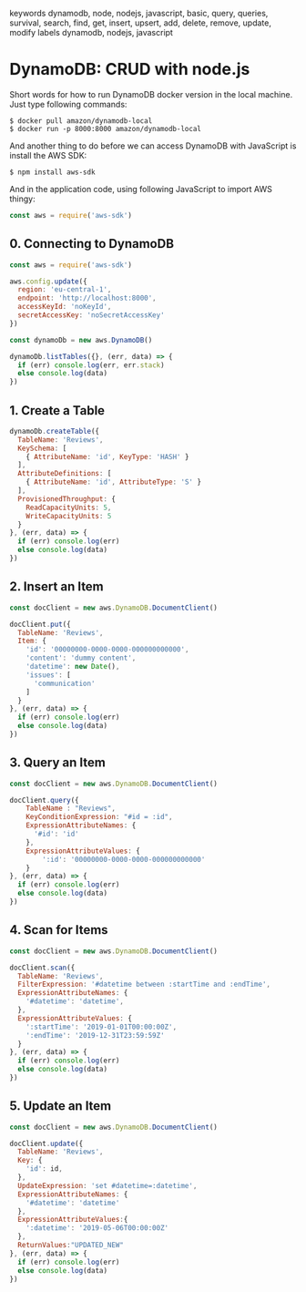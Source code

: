 keywords dynamodb, node, nodejs, javascript, basic, query, queries, survival, search, find, get, insert, upsert, add, delete, remove, update, modify
labels dynamodb, nodejs, javascript

# DynamoDB: CRUD with node.js

Short words for how to run DynamoDB docker version in the local machine. Just type following commands:

```console
$ docker pull amazon/dynamodb-local
$ docker run -p 8000:8000 amazon/dynamodb-local
```

And another thing to do before we can access DynamoDB with JavaScript is install the AWS SDK:

```console
$ npm install aws-sdk
```

And in the application code, using following JavaScript to import AWS thingy:

```javascript
const aws = require('aws-sdk')
```

## 0. Connecting to DynamoDB

```javascript
const aws = require('aws-sdk')

aws.config.update({
  region: 'eu-central-1',
  endpoint: 'http://localhost:8000',
  accessKeyId: 'noKeyId',
  secretAccessKey: 'noSecretAccessKey'
})

const dynamoDb = new aws.DynamoDB()

dynamoDb.listTables({}, (err, data) => {
  if (err) console.log(err, err.stack)
  else console.log(data)
})
```

## 1. Create a Table

```javascript
dynamoDb.createTable({
  TableName: 'Reviews',
  KeySchema: [
    { AttributeName: 'id', KeyType: 'HASH' }
  ],
  AttributeDefinitions: [
    { AttributeName: 'id', AttributeType: 'S' }
  ],
  ProvisionedThroughput: {
    ReadCapacityUnits: 5,
    WriteCapacityUnits: 5
  }
}, (err, data) => {
  if (err) console.log(err)
  else console.log(data)
})
```

## 2. Insert an Item

```javascript
const docClient = new aws.DynamoDB.DocumentClient()

docClient.put({
  TableName: 'Reviews',
  Item: {
    'id': '00000000-0000-0000-000000000000',
    'content': 'dummy content',
    'datetime': new Date(),
    'issues': [
      'communication'
    ]
  }
}, (err, data) => {
  if (err) console.log(err)
  else console.log(data)
})
```

## 3. Query an Item

```javascript
const docClient = new aws.DynamoDB.DocumentClient()

docClient.query({
    TableName : "Reviews",
    KeyConditionExpression: "#id = :id",
    ExpressionAttributeNames: {
      '#id': 'id'
    },
    ExpressionAttributeValues: {
        ':id': '00000000-0000-0000-000000000000'
    }
}, (err, data) => {
  if (err) console.log(err)
  else console.log(data)
})
```

## 4. Scan for Items

```javascript
const docClient = new aws.DynamoDB.DocumentClient()

docClient.scan({
  TableName: 'Reviews',
  FilterExpression: '#datetime between :startTime and :endTime',
  ExpressionAttributeNames: {
    '#datetime': 'datetime',
  },
  ExpressionAttributeValues: {
    ':startTime': '2019-01-01T00:00:00Z',
    ':endTime': '2019-12-31T23:59:59Z'
  }
}, (err, data) => {
  if (err) console.log(err)
  else console.log(data)
})
```

## 5. Update an Item

```javascript
const docClient = new aws.DynamoDB.DocumentClient()

docClient.update({
  TableName: 'Reviews',
  Key: {
    'id': id,
  },
  UpdateExpression: 'set #datetime=:datetime',
  ExpressionAttributeNames: {
    '#datetime': 'datetime'
  },
  ExpressionAttributeValues:{
    ':datetime': '2019-05-06T00:00:00Z'
  },
  ReturnValues:"UPDATED_NEW"
}, (err, data) => {
  if (err) console.log(err)
  else console.log(data)
})
```
